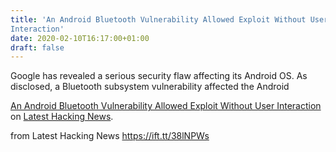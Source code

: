```yaml
---
title: 'An Android Bluetooth Vulnerability Allowed Exploit Without User
Interaction'
date: 2020-02-10T16:17:00+01:00
draft: false
---
```


Google has revealed a serious security flaw affecting its Android OS. As disclosed, a Bluetooth subsystem vulnerability affected the Android

[An Android Bluetooth Vulnerability Allowed Exploit Without User Interaction](https://latesthackingnews.com/2020/02/10/an-android-bluetooth-vulnerability-allowed-exploit-without-user-interaction/) on [Latest Hacking News](https://latesthackingnews.com).

  
  
from Latest Hacking News https://ift.tt/38lNPWs